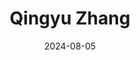 ---
# Leave the homepage title empty to use the site title
title: 'Qingyu Zhang'
date: 2024-08-05
type: landing

# SEO description for homepage
description: 'Qingyu Zhang - Master''s student at the Institute of Software, Chinese Academy of Sciences (ISCAS). Research interests in Large Language Models, including model compression, long-context, and efficient training/inference.'

# SEO keywords
keywords:
  - Large Language Models
  - Natural Language Processing
  - Model Compression
  - Efficient Training
  - Efficient Inference
  - ISCAS
  - Qingyu Zhang

sections:
  - block: about.biography
    id: about
    content:
      title: Biography
      # The username directs to the user profile found in `content/authors/admin/`
      username: admin

  - block: experience
    id: experience
    content:
      title: Experience
      date_format: Jan 2006
      # Experiences.
      items:
        - title: Algorithm Intern
          company: Meituan
          company_url: 'https://www.meituan.com/'
          location: Beijing, China
          date_start: '2024-12-01'
          date_end: ''
          description: |2-
              * Led the R&D of an RL-based dialogue optimization system for large models.
              * Deployed in a live business environment, increasing core business conversion rate by ~20%.
              * Research submitted to AAAI 2026.
        - title: Base Model Intern
          company: Baichuan Intelligence
          company_url: 'https://www.baichuan-ai.com/'
          location: Beijing, China
          date_start: '2024-01-01'
          date_end: '2024-10-31'
          description: |2-
              * Investigated Transformer redundancy and proposed a layer-based pruning method (*ShortGPT*, ACL Findings 2025).
              * Researched the lower bounds of RoPE Base (NeurIPS 2024).
              * Proposed a novel "Needle in a Haystack" evaluation method (Patent Pending).
        - title: Research Intern
          company: Institute of Software, Chinese Academy of Sciences
          company_url: 'http://www.iscas.ac.cn/'
          location: Beijing, China
          date_start: '2023-10-01'
          date_end: '2024-09-30'
          description: |2-
              * Adapted and optimized SFT/DPO algorithms for the Megatron framework (ACL Demo 2025).
              * Implemented large-scale distributed training on Ascend 910b using the ModelLink framework.
    design:
      columns: '2'
  
  - block: markdown
    id: news
    content:
      title: News
      subtitle: ''
      text: |
        - **May, 2025** One paper "[*ShortGPT*](publication/shortgpt-acl2025/)" is accepted by ACL Findings 2025.
        - **Sep, 2024** One paper "[*Base of RoPE Bounds Context Length*](publication/base-of-rope-neurips2024/)" is accepted by NeurIPS 2024.
        - **Jun, 2024** Honored as an Outstanding Graduate at Fuzhou University.
        - **May, 2023** Won the **First Prize** in the 10th ASC Student Supercomputer Challenge.
        - **Nov, 2022** Won the **First Prize** in the 13th National College Student Mathematics Competition.
    design:
      view: compact
      columns: '2'

  - block: collection
    id: projects
    content:
      title: Projects
      filters:
        folders:
          - project
    design:
      # Choose a view for the collection: card, compact, stream, showcase.
      view: card
      columns: '2'
      
  - block: collection
    id: publications
    content:
      title: Recent Publications
      text: "Here are some of my recent publications. You can find the full list in my CV."
      filters:
        folders:
          - publication
        exclude_featured: false
    design:
      columns: '2'
      view: citation

  - block: contact
    id: contact
    content:
      title: Contact
      email: ttraveller2001@gmail.com
      address:
        street: No. 4, South Fourth Street, Zhongguancun
        city: Beijing
        region: Haidian District
        postcode: '100190'
        country: China
        country_code: CN
      coordinates:
        latitude: '39.9837'
        longitude: '116.327'
      autolink: true
    design:
      columns: '2'
---
